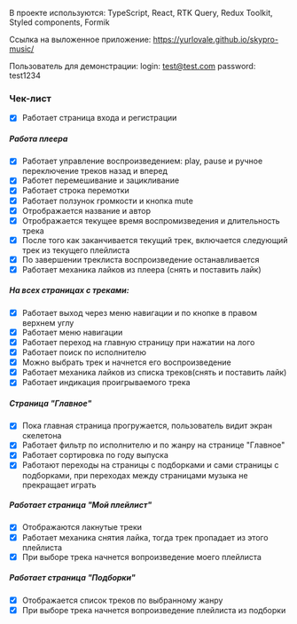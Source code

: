 В проекте используются: TypeScript, React, RTK Query, Redux Toolkit, Styled components, Formik

Ссылка на выложенное приложение: https://yurlovale.github.io/skypro-music/

Пользователь для демонстрации: 
login: test@test.com
password: test1234

### Чек-лист
- [x] Работает страница входа и регистрации

##### Работа плеера
- [x] Работает управление воспроизведением: play, pause и ручное переключение треков назад и вперед
- [x] Работет перемешивание и зацикливание 
- [x] Работает строка перемотки
- [x] Работает ползунок громкости и кнопка mute
- [x] Отрображается название и автор
- [x] Отрображается текущее время воспромизведения и длительность трека
- [x] После того как заканчивается текущий трек, включается следующий трек из текущего плейлиста
- [x] По завершении треклиста воспроизведение останавливается
- [x] Работает механика лайков из плеера (снять и поставить лайк)

##### На всех страницах с треками:
- [x] Работает выход через меню навигации и по кнопке в правом верхнем углу
- [x] Работает меню навигации
- [x] Работает переход на главную страницу при нажатии на лого
- [x] Работает поиск по исполнителю
- [x] Можно выбрать трек и начнется его воспроизведение
- [x] Работает механика лайков из списка треков(снять и поставить лайк)
- [x] Работает индикация проигрываемого трека

##### Страница "Главное"
- [x] Пока главная страница прогружается, пользователь видит экран скелетона  
- [x] Работает фильтр по исполнителю и по жанру на странице "Главное"
- [x] Работает сортировка по году выпуска
- [x] Работают переходы на страницы с подборками и сами страницы с подборками, при переходах между страницами музыка не прекращает играть

##### Работает страница "Мой плейлист"
- [x] Отображаются лакнутые треки
- [x] Работает механика снятия лайка, тогда трек пропадает из этого плейлиста
- [x] При выборе трека начнется вопроизведение моего плейлиста

##### Работает страница "Подборки"
- [x] Отображается список треков по выбранному жанру
- [x] При выборе трека начнется вопроизведение плейлиста из подборки
